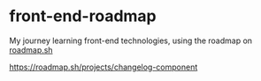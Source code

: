 # front-end-roadmap
My journey learning front-end technologies, using the roadmap on [roadmap.sh](https://roadmap.sh/frontend?r=frontend-beginner)


https://roadmap.sh/projects/changelog-component
